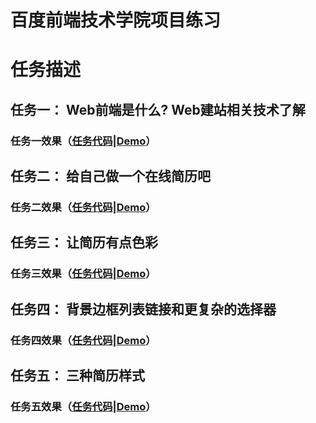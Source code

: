 # 百度前端技术学院项目练习
# 任务描述
## 任务一：  Web前端是什么? Web建站相关技术了解
### 任务一效果（[任务代码](https://github.com/MeetZhang/IFE18/tree/master/2018-04-24-Task01)|[Demo](http://zmqblog.top/IFE18/2018-04-24-Task01/)）

## 任务二：  给自己做一个在线简历吧 
### 任务二效果（[任务代码](https://github.com/MeetZhang/IFE18/blob/master/2018-04-25-Task01/02resume.html)|[Demo](http://zmqblog.top/IFE18/2018-04-25-Task02/02resume.html)）

## 任务三：  让简历有点色彩
### 任务三效果（[任务代码](https://github.com/MeetZhang/IFE18/blob/master/2018-04-26-Task03/03resume.html)|[Demo](http://zmqblog.top/IFE18/2018-04-26-Task03/03resume.html)）

## 任务四：  背景边框列表链接和更复杂的选择器
### 任务四效果（[任务代码](https://github.com/MeetZhang/IFE18/blob/master/2018-04-28-Task04/04resume.html)|[Demo](http://zmqblog.top/IFE18/2018-04-28-Task04/04resume.html)）

## 任务五：  三种简历样式
### 任务五效果（[任务代码](https://github.com/MeetZhang/IFE18/blob/master/2018-04-29-Task05/05resume.html)|[Demo](http://zmqblog.top/IFE18/2018-04-29-Task05/05resume.html)）